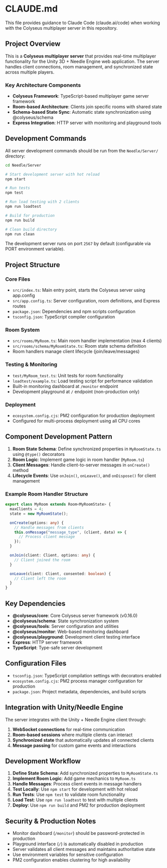 # CLAUDE.md

This file provides guidance to Claude Code (claude.ai/code) when working with the Colyseus multiplayer server in this repository.

## Project Overview

This is a **Colyseus multiplayer server** that provides real-time multiplayer functionality for the Unity 3D + Needle Engine web application. The server handles client connections, room management, and synchronized state across multiple players.

### Key Architecture Components

- **Colyseus Framework**: TypeScript-based multiplayer game server framework
- **Room-based Architecture**: Clients join specific rooms with shared state
- **Schema-based State Sync**: Automatic state synchronization using @colyseus/schema
- **Express Integration**: HTTP server with monitoring and playground tools

## Development Commands

All server development commands should be run from the `Needle/Server/` directory:

```bash
cd Needle/Server

# Start development server with hot reload
npm start

# Run tests
npm test

# Run load testing with 2 clients
npm run loadtest

# Build for production
npm run build

# Clean build directory
npm run clean
```

The development server runs on port `2567` by default (configurable via PORT environment variable).

## Project Structure

### Core Files
- `src/index.ts`: Main entry point, starts the Colyseus server using app.config
- `src/app.config.ts`: Server configuration, room definitions, and Express routes
- `package.json`: Dependencies and npm scripts configuration
- `tsconfig.json`: TypeScript compiler configuration

### Room System
- `src/rooms/MyRoom.ts`: Main room handler implementation (max 4 clients)
- `src/rooms/schema/MyRoomState.ts`: Room state schema definition
- Room handlers manage client lifecycle (join/leave/messages)

### Testing & Monitoring
- `test/MyRoom_test.ts`: Unit tests for room functionality
- `loadtest/example.ts`: Load testing script for performance validation
- Built-in monitoring dashboard at `/monitor` endpoint
- Development playground at `/` endpoint (non-production only)

### Deployment
- `ecosystem.config.cjs`: PM2 configuration for production deployment
- Configured for multi-process deployment using all CPU cores

## Component Development Pattern

1. **Room State Schema**: Define synchronized properties in `MyRoomState.ts` using `@type()` decorators
2. **Room Logic**: Implement game logic in room handler (`MyRoom.ts`)
3. **Client Messages**: Handle client-to-server messages in `onCreate()` method
4. **Lifecycle Events**: Use `onJoin()`, `onLeave()`, and `onDispose()` for client management

### Example Room Handler Structure
```typescript
export class MyRoom extends Room<MyRoomState> {
  maxClients = 4;
  state = new MyRoomState();

  onCreate(options: any) {
    // Handle messages from clients
    this.onMessage("message_type", (client, data) => {
      // Process client message
    });
  }

  onJoin(client: Client, options: any) {
    // Client joined the room
  }

  onLeave(client: Client, consented: boolean) {
    // Client left the room
  }
}
```

## Key Dependencies

- **@colyseus/core**: Core Colyseus server framework (v0.16.0)
- **@colyseus/schema**: State synchronization system
- **@colyseus/tools**: Server configuration and utilities
- **@colyseus/monitor**: Web-based monitoring dashboard
- **@colyseus/playground**: Development client testing interface
- **Express**: HTTP server framework
- **TypeScript**: Type-safe server development

## Configuration Files

- `tsconfig.json`: TypeScript compilation settings with decorators enabled
- `ecosystem.config.cjs`: PM2 process manager configuration for production
- `package.json`: Project metadata, dependencies, and build scripts

## Integration with Unity/Needle Engine

The server integrates with the Unity + Needle Engine client through:
1. **WebSocket connections** for real-time communication
2. **Room-based sessions** where multiple clients can interact
3. **Synchronized state** that automatically updates all connected clients
4. **Message passing** for custom game events and interactions

## Development Workflow

1. **Define State Schema**: Add synchronized properties to `MyRoomState.ts`
2. **Implement Room Logic**: Add game mechanics to `MyRoom.ts`
3. **Handle Messages**: Process client events in message handlers
4. **Test Locally**: Use `npm start` for development with hot reload
5. **Run Tests**: Use `npm test` to validate room functionality
6. **Load Test**: Use `npm run loadtest` to test with multiple clients
7. **Deploy**: Use `npm run build` and PM2 for production deployment

## Security & Production Notes

- Monitor dashboard (`/monitor`) should be password-protected in production
- Playground interface (`/`) is automatically disabled in production
- Server validates all client messages and maintains authoritative state
- Use environment variables for sensitive configuration
- PM2 configuration enables clustering for high availability